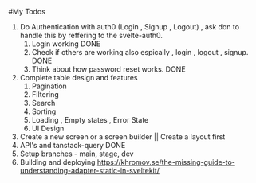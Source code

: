 #My Todos

1. Do Authentication with auth0 (Login , Signup , Logout) , ask don to handle this by reffering to the svelte-auth0.
    1. Login working DONE
    2. Check if others are working also espically , login , logout , signup. DONE
    3. Think about how password reset works. DONE
2. Complete table design and features 
    1. Pagination
    2. Filtering 
    3. Search 
    4. Sorting
    5. Loading , Empty states , Error State
    6. UI Design
3. Create a new screen or a screen builder || Create a layout first
4. API's and tanstack-query DONE
5. Setup branches - main, stage, dev
6. Building and deploying https://khromov.se/the-missing-guide-to-understanding-adapter-static-in-sveltekit/ 